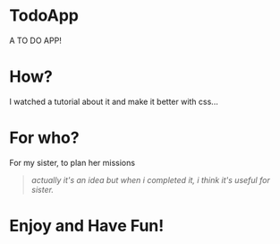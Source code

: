 # TodoApp
A TO DO APP!

# How?

I watched a tutorial about it and make it better with css...

# For who?

For my sister, to plan her missions
> *actually it's an idea but when i completed it, i think it's useful for sister.*

# Enjoy and Have Fun!
